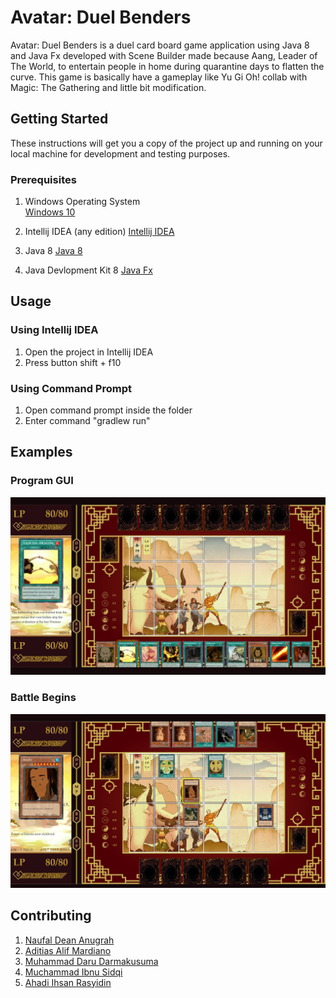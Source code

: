 # Avatar: Duel Benders

Avatar: Duel Benders is a duel card board game application using Java 8 and Java Fx developed with Scene Builder made because Aang, Leader of The World, to entertain people in home during quarantine days to flatten the curve. This game is basically have a gameplay like Yu Gi Oh! collab with Magic: The Gathering and little bit modification.

## Getting Started

These instructions will get you a copy of the project up and running on your local machine for development and testing purposes.

### Prerequisites

1. Windows Operating System\
[Windows 10](https://www.microsoft.com/en-us/software-download/windows10)

2. Intellij IDEA (any edition)
[Intellij IDEA](https://www.jetbrains.com/idea/download/)

3. Java 8
[Java 8](https://www.java.com/en/download/win10.jsp)

4. Java Devlopment Kit  8
[Java Fx](https://www.oracle.com/java/technologies/javase-downloads.html)


## Usage

### Using Intellij IDEA
1. Open the project in Intellij IDEA
2. Press button shift + f10

### Using Command Prompt
1. Open command prompt inside the folder
2. Enter command "gradlew run"

## Examples
### Program GUI

<kbd>
<img src="image\beginning.jpg" width="1000">
</kbd>

### Battle Begins

<kbd>
<img src="image\in-battle.jpg" width="1000">
</kbd>


## Contributing
1. [Naufal Dean Anugrah](https://github.com/naufal-dean)
2. [Aditias Alif Mardiano](https://github.com/Raven27th)
3. [Muhammad Daru Darmakusuma](https://github.com/mdarud)
4. [Muchammad Ibnu Sidqi](https://github.com/muchammadibnu)
5. [Ahadi Ihsan Rasyidin](https://github.com/ahadirasy)
